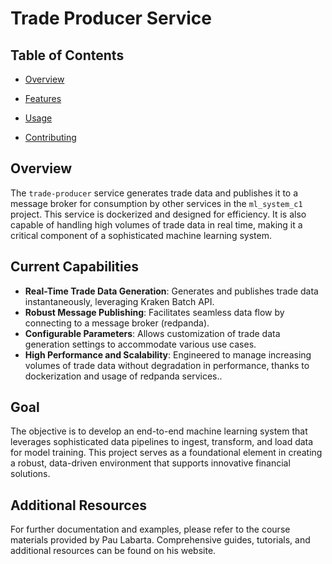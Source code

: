 # Trade Producer Service

## Table of Contents

- [Overview](#overview)
- [Features](#features)
- [Usage](#usage)

- [Contributing](#contributing)

## Overview

The `trade-producer` service generates trade data and publishes it to a message broker for consumption by other services in the `ml_system_c1` project. This service is dockerized and designed for efficiency. It is also capable of handling high volumes of trade data in real time, making it a critical component of a sophisticated machine learning system.

## Current Capabilities

- **Real-Time Trade Data Generation**: Generates and publishes trade data instantaneously, leveraging Kraken Batch API.
- **Robust Message Publishing**: Facilitates seamless data flow by connecting to a message broker (redpanda).
- **Configurable Parameters**: Allows customization of trade data generation settings to accommodate various use cases.
- **High Performance and Scalability**: Engineered to manage increasing volumes of trade data without degradation in performance, thanks to dockerization and usage of redpanda services..

## Goal

The objective is to develop an end-to-end machine learning system that leverages sophisticated data pipelines to ingest, transform, and load data for model training. This project serves as a foundational element in creating a robust, data-driven environment that supports innovative financial solutions.


## Additional Resources

For further documentation and examples, please refer to the course materials provided by Pau Labarta. Comprehensive guides, tutorials, and additional resources can be found on his website.